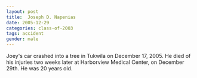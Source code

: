 ```yaml
---
layout: post
title:  Joseph D. Napenias
date: 2005-12-29
categories: class-of-2003
tags: accident
gender: male
---
```

Joey's car crashed into a tree in Tukwila on December 17, 2005. He died of his injuries two weeks later at Harborview Medical Center, on December 29th. He was 20 years old.
